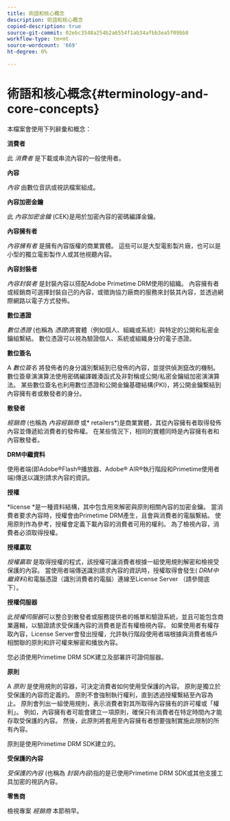 ```yaml
---
title: 術語和核心概念
description: 術語和核心概念
copied-description: true
source-git-commit: 02ebc3548a254b2a6554f1ab34afbb3ea5f09bb8
workflow-type: tm+mt
source-wordcount: '669'
ht-degree: 0%

---
```


# 術語和核心概念{#terminology-and-core-concepts}

本檔案會使用下列辭彙和概念：

**消費者**

此 *消費者* 是下載或串流內容的一般使用者。

**內容**

*內容* 由數位音訊或視訊檔案組成。

**內容加密金鑰**

此 *內容加密金鑰* (CEK)是用於加密內容的密碼編譯金鑰。

**內容擁有者**

*內容擁有者* 是擁有內容版權的商業實體。 這些可以是大型電影製片廠，也可以是小型的獨立電影製作人或其他視聽內容。

**內容封裝者**

*內容封裝者* 是封裝內容以搭配Adobe Primetime DRM使用的組織。 內容擁有者或經銷商可選擇封裝自己的內容，或徵詢協力廠商的服務來封裝其內容，並透過網際網路以電子方式發佈。

**數位憑證**

*數位憑證* (也稱為 *憑證*)將實體（例如個人、組織或系統）與特定的公開和私密金鑰組繫結。 數位憑證可以視為驗證個人、系統或組織身分的電子憑證。

**數位簽名**

A *數位簽名* 將發佈者的身分識別繫結到已發佈的內容，並提供偵測竄改的機制。 數位簽章演演算法使用密碼編譯雜湊函式及非對稱或公開/私密金鑰組加密演演算法。 某些數位簽名也利用數位憑證和公開金鑰基礎結構(PKI)，將公開金鑰繫結到內容擁有者或散發者的身分。

**散發者**

*經銷商* (也稱為 *內容經銷商* 或* retailers*)是商業實體，其從內容擁有者取得發佈內容並傳遞給消費者的發佈權。 在某些情況下，相同的實體同時是內容擁有者和內容散發者。

**DRM中繼資料**

使用者端(即Adobe®Flash®播放器、Adobe® AIR®執行階段和Primetime使用者端)傳送以識別請求內容的資訊。

**授權**

*license *是一種資料結構，其中包含用來解密與原則相關內容的加密金鑰。 當消費者要求內容時，授權會由Primetime DRM產生，且會與消費者的電腦繫結。 使用原則作為參考，授權會定義下載內容的消費者可用的權利。 為了檢視內容，消費者必須取得授權。

**授權贏取**

*授權贏取* 是取得授權的程式，該授權可讓消費者根據一組使用規則解密和檢視受保護的內容。 當使用者端傳送識別請求內容的資訊時，授權取得會發生( *DRM中繼資料*)和電腦憑證（識別消費者的電腦）連線至License Server （請參閱底下）。

**授權伺服器**

此*授權伺服器*可以整合到散發者或服務提供者的帳單和驗證系統，並且可能包含商業邏輯，以驗證請求受保護內容的消費者是否有權檢視內容。 如果使用者有權存取內容，License Server會發出授權，允許執行階段使用者端根據與消費者帳戶相關聯的原則和許可權來解密和播放內容。

您必須使用Primetime DRM SDK建立及部署許可證伺服器。

**原則**

A *原則* 是使用規則的容器，可決定消費者如何使用受保護的內容。 原則是獨立於受保護的內容而定義的。 原則不會強制執行權利，直到透過授權繫結至內容為止。 原則會列出一組使用規則，表示消費者對其所取得內容擁有的許可權或「權利」。 例如，內容擁有者可能會建立一項原則，確保只有消費者在特定時間內才能存取受保護的內容。 然後，此原則將套用至內容擁有者想要強制實施此限制的所有內容。

原則是使用Primetime DRM SDK建立的。

**受保護的內容**

*受保護的內容* (也稱為 *封裝內容*)指的是已使用Primetime DRM SDK或其他支援工具加密的視訊內容。

**零售商**

檢視專案 *經銷商* 本節稍早。
